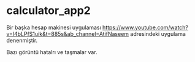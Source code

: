 # calculator_app2

Bir başka hesap makinesi uygulaması
https://www.youtube.com/watch?v=l4bLPfS1uik&t=885s&ab_channel=AtifNaseem adresindeki uygulama denenmiştir.

Bazı görüntü hatalrı ve taşmalar var.